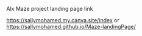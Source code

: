 Alx Maze project landing page link

https://sallymohamed.my.canva.site/index
or
https://sallymohamed.github.io/Maze-landingPage/
